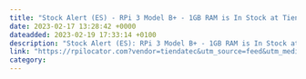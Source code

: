 ```yaml
---
title: "Stock Alert (ES) - RPi 3 Model B+ - 1GB RAM is In Stock at Tiendatec"
date: 2023-02-17 13:28:42 +0000
dateadded: 2023-02-19 17:33:14 +0100
description: "Stock Alert (ES): RPi 3 Model B+ - 1GB RAM is In Stock at Tiendatec"
link: "https://rpilocator.com?vendor=tiendatec&utm_source=feed&utm_medium=rss"
category:
---
```

